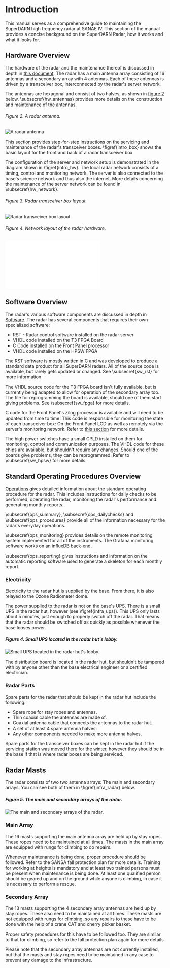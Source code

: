 # Introduction
This manual serves as a comprehensive guide to maintaining the SuperDARN high frequency radar at SANAE IV. This section of the manual provides a concise background on the SuperDARN Radar, how it works and what it looks for.

## Hardware Overview
The hardware of the radar and the maintenance thereof is discussed in depth in [this document](3_hardware.md). The radar has a main antenna array consisting of 16 antennas and a secondary array with 4 antennas. Each of these antennas is driven by a transceiver box, interconnected by the radar's server network.

The antennas are hexagonal and consist of two halves, as shown in [figure 2](#figure-2-a-radar-antenna) below. \subsecref{hw_antennas} provides more details on the construction and maintenance of the antennas.

###### Figure 2. A radar antenna.
![A radar antenna](images/introduction/antenna.jpg)

[This section](hardware.md#transceiver-boxes) provides step-for-step instructions on the servicing and maintenance of the radar's transceiver boxes. \figref{intro_box} shows the basic layout for the front and back of a radar transceiver box.

The configuration of the server and network setup is demonstrated in the diagram shown in \figref{intro_hw}. The local radar network consists of a timing, control and monitoring network. The server is also connected to the base's science network and thus also the internet. More details concerning the maintenance of the server network can be found in \subsecref{hw_network}.

###### Figure 3. Radar transceiver box layout.
![Radar transceiver box layout](images/introduction/box_diagram.jpg)

###### Figure 4. Network layout of the radar hardware.
![Network layout of the radar hardware](images/introduction/layout.pdf)

## Software Overview
The radar's various software components are discussed in depth in [Software](4_software.md). The radar has several components that requires their own specialized software:
- RST - Radar control software installed on the radar server
- VHDL code installed on the T3 FPGA Board
- C Code installed on the Front Panel processor
- VHDL code installed on the HPSW FPGA

The RST software is mostly written in C and was developed to produce a standard data product for all SuperDARN radars. All of the source code is available, but rarely gets updated or changed. See \subsecref{sw_rst} for more information.

The VHDL source code for the T3 FPGA board isn't fully available, but is currently being adapted to allow for operation of the secondary array too. The file for reprogramming the board is available, should one of them start giving problems. See \subsecref{sw_fpga} for more details.

C code for the Front Panel's Zilog processor is available and will need to be updated from time to time. This code is responsible for monitoring the state of each transceiver box: On the Front Panel LCD as well as remotely via the server's monitoring network. Refer to [this section](4_software.md#front-panel) for more details.

The high power switches have a small CPLD installed on them for monitoring, control and communication purposes. The VHDL code for these chips are available, but shouldn't require any changes. Should one of the boards give problems, they can be reprogrammed. Refer to \subsecref{sw_hpsw} for more details.

## Standard Operating Procedures Overview
[Operations](5_operations.md) gives detailed information about the standard operating procedure for the radar. This includes instructions for daily checks to be performed, operating the radar, monitoring the radar's performance and generating monthly reports.

\subsecref{ops_summary}, \subsecref{ops_dailychecks} and \subsecref{ops_procedures} provide all of the information necessary for the radar's everyday operations.

\subsecref{ops_monitoring} provides details on the remote monitoring system implemented for all of the instruments. The Grafana monitoring software works on an influxDB back-end.

\subsecref{ops_reporting} gives instructions and information on the automatic reporting software used to generate a skeleton for each monthly report.











### Electricity
Electricity to the radar hut is supplied by the base. From there, it is also relayed to the Ozone Radiometer dome.

The power supplied to the radar is not on the base's UPS. There is a small UPS in the radar hut, however (see \figref{infra_ups}). This UPS only lasts about 5 minutes, just enough to properly switch off the radar. That means that the radar should be switched off as quickly as possible whenever the base looses power.

##### Figure 4. Small UPS located in the radar hut's lobby.
![Small UPS located in the radar hut's lobby.](images/infrastructure/ups.jpg)

The distribution board is located in the radar hut, but shouldn't be tampered with by anyone other than the base electrical engineer or a certified electrician.

### Radar Parts
Spare parts for the radar that should be kept in the radar hut include the following:
- Spare rope for stay ropes and antennas.
- Thin coaxial cable the antennas are made of.
- Coaxial antenna cable that connects the antennas to the radar hut.
- A set of at least 4 spare antenna halves.
- Any other components needed to make more antenna halves.

Spare parts for the transceiver boxes can be kept in the radar hut if the servicing station was moved there for the winter, however they should be in the base if that is where radar boxes are being serviced.

## Radar Masts
The radar consists of two two antenna arrays: The main and secondary arrays. You can see both of them in \figref{infra_radar} below.

##### Figure 5. The main and secondary arrays of the radar.
![The main and secondary arrays of the radar.](images/infrastructure/radar.jpg)

### Main Array
The 16 masts supporting the main antenna array are held up by stay ropes. These ropes need to be maintained at all times. The masts in the main array are equipped with rungs for climbing to do repairs.

Whenever maintenance is being done, proper procedure should be followed. Refer to the SANSA fall protection plan for more details. Training for working at heights is mandatory and at least two trained persons must be present when maintenance is being done. At least one qualified person should be geared up and on the ground while anyone is climbing, in case it is necessary to perform a rescue.

### Secondary Array
The 13 masts supporting the 4 secondary array antennas are held up by stay ropes. These also need to be maintained at all times. These masts are not equipped with rungs for climbing, so any repairs to these have to be done with the help of a crane CAT and cherry picker basket.

Proper safety procedures for this have to be followed too. They are similar to that for climbing, so refer to the fall protection plan again for more details.

Please note that the secondary array antennas are not currently installed, but that the masts and stay ropes need to be maintained in any case to prevent any damage to the infrastructure.




